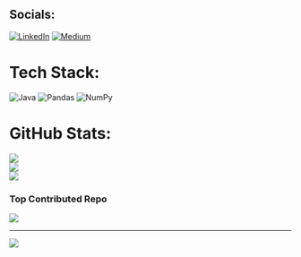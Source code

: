 ##  Socials:
[![LinkedIn](https://img.shields.io/badge/LinkedIn-%230077B5.svg?logo=linkedin&logoColor=white)](https://linkedin.com/in/https://www.linkedin.com/in/izzuysl) [![Medium](https://img.shields.io/badge/Medium-12100E?logo=medium&logoColor=white)](https://medium.com/@https://medium.com/@izeeluysl) 

#  Tech Stack:
![Java](https://img.shields.io/badge/java-%23ED8B00.svg?style=for-the-badge&logo=java&logoColor=white) ![Pandas](https://img.shields.io/badge/pandas-%23150458.svg?style=for-the-badge&logo=pandas&logoColor=white) ![NumPy](https://img.shields.io/badge/numpy-%23013243.svg?style=for-the-badge&logo=numpy&logoColor=white)
#  GitHub Stats:
![](https://github-readme-stats.vercel.app/api?username=izzuysl&theme=radical&hide_border=false&include_all_commits=true&count_private=true)<br/>
![](https://github-readme-streak-stats.herokuapp.com/?user=izzuysl&theme=radical&hide_border=false)<br/>
![](https://github-readme-stats.vercel.app/api/top-langs/?username=izzuysl&theme=radical&hide_border=false&include_all_commits=true&count_private=true&layout=compact)

###  Top Contributed Repo
![](https://github-contributor-stats.vercel.app/api?username=izzuysl&limit=5&theme=dracula&combine_all_yearly_contributions=true)

---
[![](https://visitcount.itsvg.in/api?id=izzuysl&icon=0&color=1)](https://visitcount.itsvg.in)
